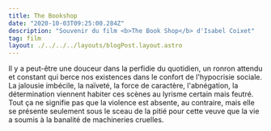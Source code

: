 ```yaml
---
title: The Bookshop
date: "2020-10-03T09:25:00.284Z"
description: "Souvenir du film <b>The Book Shop</b> d'Isabel Coixet"
tag: film
layout: ./../../../layouts/blogPost.layout.astro
---
```


Il y a peut-être une douceur dans la perfidie du quotidien, un ronron attendu et constant qui berce nos existences dans le confort de l'hypocrisie sociale. La jalousie imbécile, la naïveté, la force de caractère, l'abnégation, la détermination viennent habiter ces scènes au lyrisme certain mais feutré. Tout ça ne signifie pas que la violence est absente, au contraire, mais elle se présente seulement sous le sceau de la pitié pour cette veuve que la vie a soumis à la banalité de machineries cruelles.
